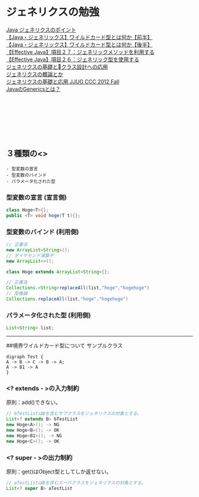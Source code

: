 # ジェネリクスの勉強
[Java ジェネリクスのポイント](https://qiita.com/pebblip/items/1206f866980f2ff91e77)  
[【Java・ジェネリックス】ワイルドカード型とは何か【前半】](https://www.thekingsmuseum.info/entry/2016/04/02/155821)  
[【Java・ジェネリックス】ワイルドカード型とは何か【後半】](https://www.thekingsmuseum.info/entry/2016/04/19/232836)  
[【Effective Java】項目２７：ジェネリックメソッドを利用する](https://www.thekingsmuseum.info/entry/2016/02/21/093900)  
[【Effective Java】項目２６：ジェネリック型を使用する](https://www.thekingsmuseum.info/entry/2016/02/14/152704)  
[ジェネリクスの基礎とクラス設計への応用](https://www.slideshare.net/nagise/jjug2013-public)   
[ジェネリクスの概論とか](https://www.slideshare.net/nagise/ss-77222069)  
[ジェネリクスの基礎と応用 JJUG CCC 2012 Fall](https://www.slideshare.net/nagise/jjug-ccc-2012-fall)  
[JavaのGenericsとは？](https://www.slideshare.net/nakamurakj/javagenerics)  
[]()  
[]()  
[]()  
[]()  
[]()  
[]()  
[]()  
[]()  


## ３種類の<>

    - 型変数の宣言
    - 型変数のバインド
    - パラメータ化された型

### 型変数の宣言 (宣言側)
```Java
class Hoge<T>{};
public <T> void hoge(T t){};
```

### 型変数のバインド (利用側)
```Java
// 正書法
new ArrayList<String>();
// ダイヤモンド演算子
new ArrayList<>();

class Hoge extends ArrayList<String>{};

// 正書法
Collections.<String>replaceAll(list,"hoge","hogehoge")
// 型推論
Collections.replaceAll(list,"hoge","hogehoge")
```

### パラメータ化された型 (利用側)
```Java
List<String> list;
```

----------------------------------

##境界ワイルドカード型について
サンプルクラス
```plantuml
digraph Test {
A -> B -> C -> B -> A;
A -> B1 -> A
}
```

### <? extends - >の入力制約
原則：add()できない。
```java
// bTestListはBを含むサブクラスをジェネリクスの対象とする。
List<? extends B> bTestList
new Hoge<A>(); -> NG
new Hoge<B>(); -> OK
new Hoge<B1>(); -> NG
new Hoge<C>(); -> OK
```

### <? super - >の出力制約
原則：get()はObject型としてしか返せない。
```java
// aTestListはBを含むスーパクラスをジェネリクスの対象とする。
List<? super B> aTestList
```


